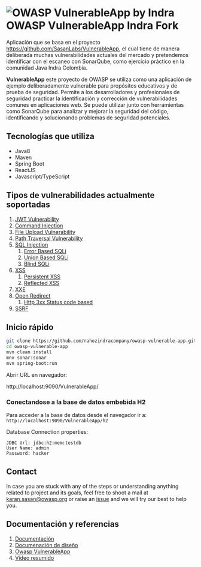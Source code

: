 # ![OWASP VulnerableApp by Indra](https://raw.githubusercontent.com/SasanLabs/VulnerableApp/master/docs/logos/Coloured/iconColoured.png) OWASP VulnerableApp Indra Fork

Aplicación que se basa en el proyecto https://github.com/SasanLabs/VulnerableApp, el cual tiene de manera deliberada muchas vulnerabilidades actuales del mercado y pretendemos identificar con el escaneo con SonarQube, como ejercicio práctico en la comunidad Java Indra Colombia.

**VulnerableApp** este proyecto de OWASP se utiliza como una aplicación de ejemplo deliberadamente vulnerable para propósitos educativos y de prueba de seguridad. Permite a los desarrolladores y profesionales de seguridad practicar la identificación y corrección de vulnerabilidades comunes en aplicaciones web. Se puede utilizar junto con herramientas como SonarQube para analizar y mejorar la seguridad del código, identificando y solucionando problemas de seguridad potenciales.

## Tecnologías que utiliza
- Java8
- Maven
- Spring Boot
- ReactJS
- Javascript/TypeScript
    
## Tipos de vulnerabilidades actualmente soportadas

1. [JWT Vulnerability](https://github.com/rahozindracompany/owasp-vulnerable-app/blob/master/src/main/java/org/sasanlabs/service/vulnerability/jwt/)
2. [Command Injection](https://github.com/rahozindracompany/owasp-vulnerable-app/tree/master/src/main/java/org/sasanlabs/service/vulnerability/commandInjection)
3. [File Upload Vulnerability](https://github.com/rahozindracompany/owasp-vulnerable-app/tree/master/src/main/java/org/sasanlabs/service/vulnerability/fileupload)
4. [Path Traversal Vulnerability](https://github.com/rahozindracompany/owasp-vulnerable-app/tree/master/src/main/java/org/sasanlabs/service/vulnerability/pathTraversal)
5. [SQL Injection](https://github.com/rahozindracompany/owasp-vulnerable-app/tree/master/src/main/java/org/sasanlabs/service/vulnerability/sqlInjection)
    1. [Error Based SQLi](https://github.com/rahozindracompany/owasp-vulnerable-app/blob/master/src/main/java/org/sasanlabs/service/vulnerability/sqlInjection/ErrorBasedSQLInjectionVulnerability.java)
    2. [Union Based SQLi](https://github.com/rahozindracompany/owasp-vulnerable-app/blob/master/src/main/java/org/sasanlabs/service/vulnerability/sqlInjection/UnionBasedSQLInjectionVulnerability.java)
    3. [Blind SQLi](https://github.com/rahozindracompany/owasp-vulnerable-app/blob/master/src/main/java/org/sasanlabs/service/vulnerability/sqlInjection/BlindSQLInjectionVulnerability.java)
6. [XSS](https://github.com/rahozindracompany/owasp-vulnerable-app/tree/master/src/main/java/org/sasanlabs/service/vulnerability/xss)
    1. [Persistent XSS](https://github.com/rahozindracompany/owasp-vulnerable-app/tree/master/src/main/java/org/sasanlabs/service/vulnerability/xss/persistent)
    2. [Reflected XSS](https://github.com/rahozindracompany/owasp-vulnerable-app/tree/master/src/main/java/org/sasanlabs/service/vulnerability/xss/reflected)
7. [XXE](https://github.com/rahozindracompany/owasp-vulnerable-app/tree/master/src/main/java/org/sasanlabs/service/vulnerability/xxe)
8. [Open Redirect](https://github.com/rahozindracompany/owasp-vulnerable-app/tree/master/src/main/java/org/sasanlabs/service/vulnerability/urlRedirection)
    1. [Http 3xx Status code based](https://github.com/rahozindracompany/owasp-vulnerable-app/blob/master/src/main/java/org/sasanlabs/service/vulnerability/urlRedirection/Http3xxStatusCodeBasedInjection.java)
9. [SSRF](https://github.com/rahozindracompany/owasp-vulnerable-app/tree/master/src/main/java/org/sasanlabs/service/vulnerability/ssrf)

## Inicio rápido

```bash
git clone https://github.com/rahozindracompany/owasp-vulnerable-app.git
cd owasp-vulnerable-app
mvn clean install
mnv sonar:sonar
mvn spring-boot:run
```
Abrir URL en navegador:

http://localhost:9090/VulnerableApp/

### Conectandose a la base de datos embebida H2
Para acceder a la base de datos desde el navegador ir a: `http://localhost:9090/VulnerableApp/h2`

Database Connection properties:
```properties
JDBC Url: jdbc:h2:mem:testdb
User Name: admin
Password: hacker
```
## Contact
In case you are stuck with any of the steps or understanding anything related to project and its goals, feel free to shoot a mail at karan.sasan@owasp.org or raise an [issue](https://github.com/SasanLabs/owasp-vulnerable-app/issues) and we will try our best to help you.

## Documentación y referencias

1. [Documentación](https://sasanlabs.github.io/VulnerableApp)
2. [Documenación de diseño](https://sasanlabs.github.io/owasp-vulnerable-app/DesignDocumentation.html)
3. [Owasp VulnerableApp](https://owasp.org/www-project-vulnerableapp/)
5. [Vídeo resumido](https://www.youtube.com/watch?v=AjL4B-WwrrA&ab_channel=OwaspVulnerableApp)